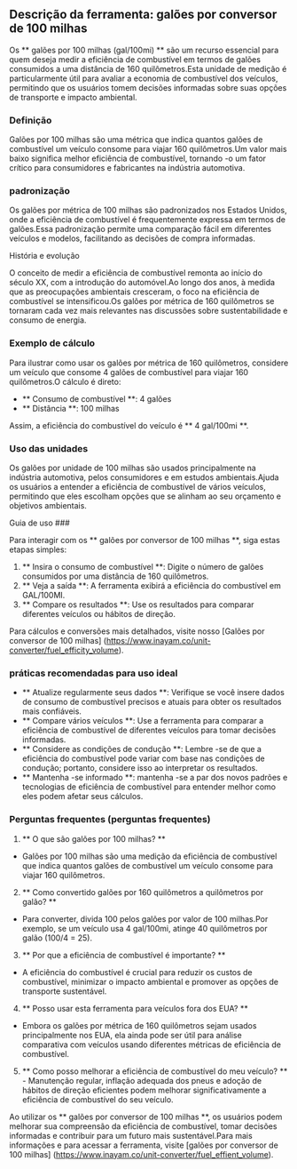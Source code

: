 ## Descrição da ferramenta: galões por conversor de 100 milhas

Os ** galões por 100 milhas (gal/100mi) ** são um recurso essencial para quem deseja medir a eficiência de combustível em termos de galões consumidos a uma distância de 160 quilômetros.Esta unidade de medição é particularmente útil para avaliar a economia de combustível dos veículos, permitindo que os usuários tomem decisões informadas sobre suas opções de transporte e impacto ambiental.

### Definição

Galões por 100 milhas são uma métrica que indica quantos galões de combustível um veículo consome para viajar 160 quilômetros.Um valor mais baixo significa melhor eficiência de combustível, tornando -o um fator crítico para consumidores e fabricantes na indústria automotiva.

### padronização

Os galões por métrica de 100 milhas são padronizados nos Estados Unidos, onde a eficiência de combustível é frequentemente expressa em termos de galões.Essa padronização permite uma comparação fácil em diferentes veículos e modelos, facilitando as decisões de compra informadas.

História e evolução

O conceito de medir a eficiência de combustível remonta ao início do século XX, com a introdução do automóvel.Ao longo dos anos, à medida que as preocupações ambientais cresceram, o foco na eficiência de combustível se intensificou.Os galões por métrica de 160 quilômetros se tornaram cada vez mais relevantes nas discussões sobre sustentabilidade e consumo de energia.

### Exemplo de cálculo

Para ilustrar como usar os galões por métrica de 160 quilômetros, considere um veículo que consome 4 galões de combustível para viajar 160 quilômetros.O cálculo é direto:

- ** Consumo de combustível **: 4 galões
- ** Distância **: 100 milhas

Assim, a eficiência do combustível do veículo é ** 4 gal/100mi **.

### Uso das unidades

Os galões por unidade de 100 milhas são usados ​​principalmente na indústria automotiva, pelos consumidores e em estudos ambientais.Ajuda os usuários a entender a eficiência de combustível de vários veículos, permitindo que eles escolham opções que se alinham ao seu orçamento e objetivos ambientais.

Guia de uso ###

Para interagir com os ** galões por conversor de 100 milhas **, siga estas etapas simples:

1. ** Insira o consumo de combustível **: Digite o número de galões consumidos por uma distância de 160 quilômetros.
2. ** Veja a saída **: A ferramenta exibirá a eficiência do combustível em GAL/100MI.
3. ** Compare os resultados **: Use os resultados para comparar diferentes veículos ou hábitos de direção.

Para cálculos e conversões mais detalhados, visite nosso [Galões por conversor de 100 milhas] (https://www.inayam.co/unit-converter/fuel_efficity_volume).

### práticas recomendadas para uso ideal

- ** Atualize regularmente seus dados **: Verifique se você insere dados de consumo de combustível precisos e atuais para obter os resultados mais confiáveis.
- ** Compare vários veículos **: Use a ferramenta para comparar a eficiência de combustível de diferentes veículos para tomar decisões informadas.
- ** Considere as condições de condução **: Lembre -se de que a eficiência do combustível pode variar com base nas condições de condução; portanto, considere isso ao interpretar os resultados.
- ** Mantenha -se informado **: mantenha -se a par dos novos padrões e tecnologias de eficiência de combustível para entender melhor como eles podem afetar seus cálculos.

### Perguntas frequentes (perguntas frequentes)

1. ** O que são galões por 100 milhas? **
- Galões por 100 milhas são uma medição da eficiência de combustível que indica quantos galões de combustível um veículo consome para viajar 160 quilômetros.

2. ** Como convertido galões por 160 quilômetros a quilômetros por galão? **
- Para converter, divida 100 pelos galões por valor de 100 milhas.Por exemplo, se um veículo usa 4 gal/100mi, atinge 40 quilômetros por galão (100/4 = 25).

3. ** Por que a eficiência de combustível é importante? **
- A eficiência do combustível é crucial para reduzir os custos de combustível, minimizar o impacto ambiental e promover as opções de transporte sustentável.

4. ** Posso usar esta ferramenta para veículos fora dos EUA? **
- Embora os galões por métrica de 160 quilômetros sejam usados ​​principalmente nos EUA, ela ainda pode ser útil para análise comparativa com veículos usando diferentes métricas de eficiência de combustível.

5. ** Como posso melhorar a eficiência de combustível do meu veículo? ** - Manutenção regular, inflação adequada dos pneus e adoção de hábitos de direção eficientes podem melhorar significativamente a eficiência de combustível do seu veículo.

Ao utilizar os ** galões por conversor de 100 milhas **, os usuários podem melhorar sua compreensão da eficiência de combustível, tomar decisões informadas e contribuir para um futuro mais sustentável.Para mais informações e para acessar a ferramenta, visite [galões por conversor de 100 milhas] (https://www.inayam.co/unit-converter/fuel_effient_volume).